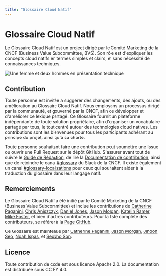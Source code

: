 ```yaml
---
title: "Glossaire Cloud Natif"
---
```


# Glossaire Cloud Natif

Le Glossaire Cloud Natif est un project dirigé par le Comité Marketing de la CNCF (Business Value Subcommittee, BVS).
Son rôle est d'expliquer les concepts cloud natifs en termes simples et clairs, et sans nécessité de connaissances techniques.

<p><img class="mt-5" src="/images/homepage/stage.jpg" alt="Une femme et deux hommes en présentation technique"></p>

## Contribution

Toute personne est invitée a suggérer des changements, des ajouts, ou des amélioration au Glossaire Cloud Natif.
Nous employons un processus dirigé par la communauté, et gouverné par la CNCF, afin de développer et d'améliorer ce lexique partagé.
Ce Glossaire fournit un plateforme indépendante de toute solution propriétaire, afin d'organiser un vocabulaire partagé par tous, le tout centré autour des technologies cloud natives.
Les contributions sont les bienvenues pour tous les participants adhérant au principe du projet, ainsi qu'à sa charte.

Toute personne souhaitant faire une contribution peut soumettre une Issue ou ouvrir une Pull Request sur le dépôt GitHub.
S'assurer avant tout de suivre le [Guide de Rédaction](/style-guide/), de lire la [Documentation de contribution](/contribute/), ainsi que de rejoindre le canal [#glossary](https://cloud-native.slack.com/archives/C02TX20MQBB) du Slack de la CNCF.
Il existe également un canal [#glossary-localizations](https://cloud-native.slack.com/archives/C02N2RGFXDF) pour ceux qui souhaitent aider à la traduction du glossaire dans leur langage natif.

## Remerciements

Le Glossaire Cloud Natif a été initié par le Comité Marketing de la CNCF (Business Value Subcommittee) et inclue les contributions de
[Catherine Paganini](https://www.linkedin.com/in/catherinepaganini/en/), 
[Chris Aniszczyk](https://www.linkedin.com/in/caniszczyk/), 
[Daniel Jones](https://www.linkedin.com/in/danieljoneseb/?originalSubdomain=uk), 
[Jason Morgan](https://www.linkedin.com/in/jasonmorgan2/), 
[Katelin Ramer](https://www.linkedin.com/in/katelinramer/), 
[Mike Foster](https://www.linkedin.com/in/mfosterche/?originalSubdomain=ca), 
et bien d'autres contributeurs.
Pour la liste complète des contributeurs, se référer à la [Page GitHub](https://github.com/cncf/glossary/graphs/contributors).

Ce Glossaire est maintenue par
[Catherine Paganini](https://www.linkedin.com/in/catherinepaganini/en/), 
[Jason Morgan](https://www.linkedin.com/in/jasonmorgan2/), 
[Jihoon Seo](https://www.linkedin.com/in/jihoon-seo/), 
[Noah Ispas](https://www.linkedin.com/in/noah-ispas-0665b42a/), 
et [Seokho Son](https://www.linkedin.com/in/seokho-son/).

## Licence

Toute contribution de code est sous licence Apache 2.0.
La documentation est distribuée sous CC BY 4.0.
